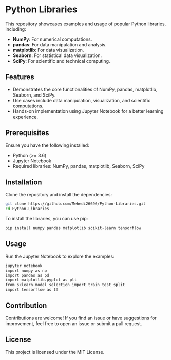 

# Python Libraries

This repository showcases examples and usage of popular Python libraries, including:

- **NumPy**: For numerical computations.
- **pandas**: For data manipulation and analysis.
- **matplotlib**: For data visualization.
- **Seaborn**: For statistical data visualization.
- **SciPy**: For scientific and technical computing.

## Features

- Demonstrates the core functionalities of NumPy, pandas, matplotlib, Seaborn, and SciPy.
- Use cases include data manipulation, visualization, and scientific computations.
- Hands-on implementation using Jupyter Notebook for a better learning experience.

## Prerequisites

Ensure you have the following installed:
- Python (>= 3.6)
- Jupyter Notebook
- Required libraries: NumPy, pandas, matplotlib, Seaborn, SciPy

## Installation

Clone the repository and install the dependencies:

```bash
git clone https://github.com/Mehedi26696/Python-Libraries.git
cd Python-Libraries

```

To install the libraries, you can use pip:

```bash
pip install numpy pandas matplotlib scikit-learn tensorflow
```

## Usage

Run the Jupyter Notebook to explore the examples:

```bash
jupyter notebook
import numpy as np
import pandas as pd
import matplotlib.pyplot as plt
from sklearn.model_selection import train_test_split
import tensorflow as tf
```

## Contribution

Contributions are welcome! If you find an issue or have suggestions for improvement, feel free to open an issue or submit a pull request.

## License

This project is licensed under the MIT License.